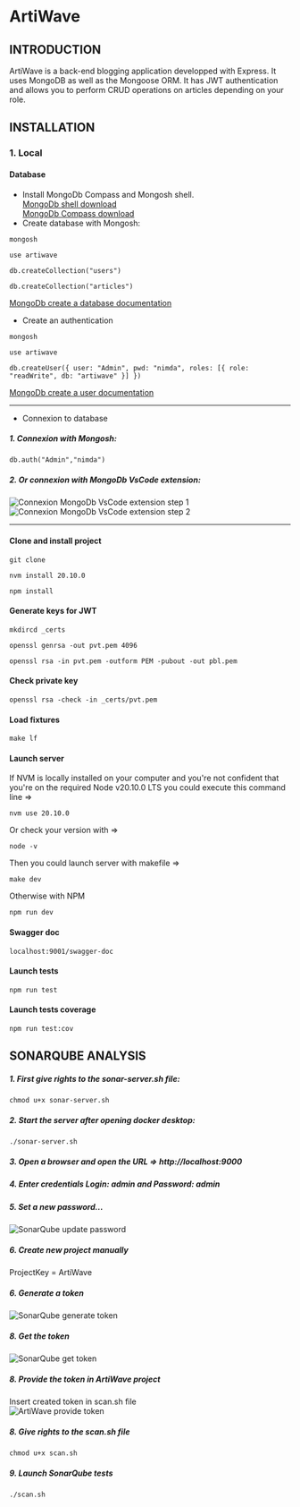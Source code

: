 # ArtiWave
## INTRODUCTION
ArtiWave is a back-end blogging application developped with Express. It uses MongoDB as well as the Mongoose ORM. 
It has JWT authentication and allows you to perform CRUD operations on articles depending on your role.
## INSTALLATION
### 1. Local
#### Database
- Install MongoDb Compass and Mongosh shell.  
[MongoDb shell download](https://www.mongodb.com/try/download/shell)  
[MongoDb Compass download](https://www.mongodb.com/try/download/compass)  
- Create database with Mongosh:
```shell
mongosh
```
```shell
use artiwave
```
```shell
db.createCollection("users")
```
```shell
db.createCollection("articles")
```
[MongoDb create a database documentation](https://www.mongodb.com/docs/manual/core/databases-and-collections/)
- Create an authentication
```shell
mongosh
```
```shell
use artiwave
```
```shell
db.createUser({ user: "Admin", pwd: "nimda", roles: [{ role: "readWrite", db: "artiwave" }] })
```
[MongoDb create a user documentation](https://www.mongodb.com/docs/manual/tutorial/create-users/)
***
- Connexion to database
##### 1. Connexion with Mongosh:
```shell
db.auth("Admin","nimda")
```
##### 2. Or connexion with MongoDb VsCode extension:
![Connexion MongoDb VsCode extension step 1](https://github.com/EmmanuelLefevre/img/blob/main/MongoDb%20VsCode%20extension%20connexion%20step%201.png)
![Connexion MongoDb VsCode extension step 2](https://github.com/EmmanuelLefevre/img/blob/main/MongoDb%20VsCode%20extension%20connexion%20step%202.png)
***
#### Clone and install project
```shell
git clone
```
```shell
nvm install 20.10.0
```
```shell
npm install
```
#### Generate keys for JWT
```shell
mkdircd _certs
```
```shell
openssl genrsa -out pvt.pem 4096
```
```shell
openssl rsa -in pvt.pem -outform PEM -pubout -out pbl.pem
```
#### Check private key
```shell
openssl rsa -check -in _certs/pvt.pem
```
#### Load fixtures
```shell
make lf
```
#### Launch server
If NVM is locally installed on your computer and you're not confident that you're on the required Node v20.10.0 LTS you could execute this command line =>  
```shell
nvm use 20.10.0
```
Or check your version with =>  
```shell
node -v
```
Then you could launch server with makefile =>  
```shell
make dev
```
Otherwise with NPM  
```shell
npm run dev
```
#### Swagger doc
```
localhost:9001/swagger-doc
```
#### Launch tests
```shell
npm run test
```
#### Launch tests coverage
```shell
npm run test:cov
```
## SONARQUBE ANALYSIS
##### 1. First give rights to the sonar-server.sh file:
```shell
chmod u+x sonar-server.sh
```
##### 2. Start the server after opening docker desktop:
```shell
./sonar-server.sh
```
##### 3. Open a browser and open the URL => http://localhost:9000
##### 4. Enter credentials Login: admin and Password: admin
##### 5. Set a new password...
![SonarQube update password](https://github.com/EmmanuelLefevre/img/blob/main/SonarQube%20update%20password.png)
##### 6. Create new project manually
ProjectKey = ArtiWave
##### 6. Generate a token
![SonarQube generate token](https://github.com/EmmanuelLefevre/img/blob/main/SonarQube%20generate%20token.png)
##### 8. Get the token
![SonarQube get token](https://github.com/EmmanuelLefevre/img/blob/main/SonarQube%20get%20token.png)
##### 8. Provide the token in ArtiWave project
Insert created token in scan.sh file  
![ArtiWave provide token](https://github.com/EmmanuelLefevre/img/blob/main/ArtiWave%20provide%20token.png)
##### 8. Give rights to the scan.sh file
```shell
chmod u+x scan.sh
```
##### 9. Launch SonarQube tests
```shell
./scan.sh
```

